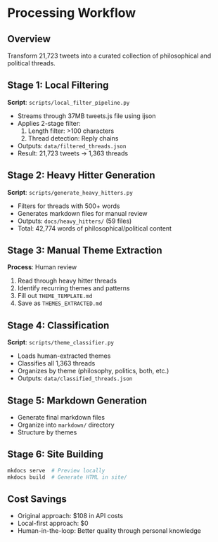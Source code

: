 # Processing Workflow

## Overview

Transform 21,723 tweets into a curated collection of philosophical and political threads.

## Stage 1: Local Filtering

**Script**: `scripts/local_filter_pipeline.py`

- Streams through 37MB tweets.js file using ijson
- Applies 2-stage filter:
  1. Length filter: >100 characters
  2. Thread detection: Reply chains
- Outputs: `data/filtered_threads.json`
- Result: 21,723 tweets → 1,363 threads

## Stage 2: Heavy Hitter Generation

**Script**: `scripts/generate_heavy_hitters.py`

- Filters for threads with 500+ words
- Generates markdown files for manual review
- Outputs: `docs/heavy_hitters/` (59 files)
- Total: 42,774 words of philosophical/political content

## Stage 3: Manual Theme Extraction

**Process**: Human review

1. Read through heavy hitter threads
2. Identify recurring themes and patterns
3. Fill out `THEME_TEMPLATE.md`
4. Save as `THEMES_EXTRACTED.md`

## Stage 4: Classification

**Script**: `scripts/theme_classifier.py`

- Loads human-extracted themes
- Classifies all 1,363 threads
- Organizes by theme (philosophy, politics, both, etc.)
- Outputs: `data/classified_threads.json`

## Stage 5: Markdown Generation

- Generate final markdown files
- Organize into `markdown/` directory
- Structure by themes

## Stage 6: Site Building

```bash
mkdocs serve  # Preview locally
mkdocs build  # Generate HTML in site/
```

## Cost Savings

- Original approach: $108 in API costs
- Local-first approach: $0
- Human-in-the-loop: Better quality through personal knowledge